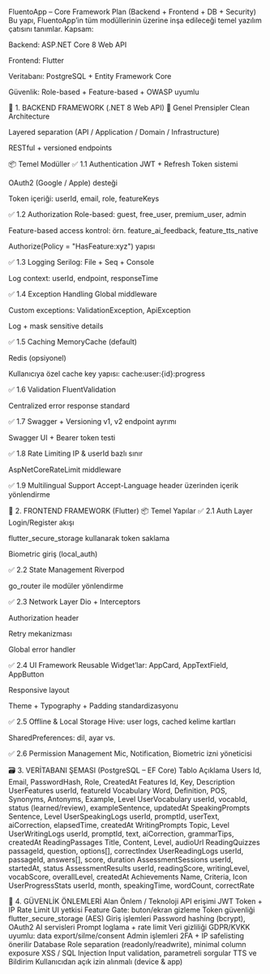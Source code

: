  FluentoApp – Core Framework Plan (Backend + Frontend + DB + Security)
Bu yapı, FluentoApp’in tüm modüllerinin üzerine inşa edileceği temel yazılım çatısını tanımlar.
Kapsam:

Backend: ASP.NET Core 8 Web API

Frontend: Flutter

Veritabanı: PostgreSQL + Entity Framework Core

Güvenlik: Role-based + Feature-based + OWASP uyumlu

🧠 1. BACKEND FRAMEWORK (.NET 8 Web API)
🎯 Genel Prensipler
Clean Architecture

Layered separation (API / Application / Domain / Infrastructure)

RESTful + versioned endpoints

📦 Temel Modüller
✅ 1.1 Authentication
JWT + Refresh Token sistemi

OAuth2 (Google / Apple) desteği

Token içeriği: userId, email, role, featureKeys

✅ 1.2 Authorization
Role-based: guest, free_user, premium_user, admin

Feature-based access kontrol: örn. feature_ai_feedback, feature_tts_native

Authorize(Policy = "HasFeature:xyz") yapısı

✅ 1.3 Logging
Serilog: File + Seq + Console

Log context: userId, endpoint, responseTime

✅ 1.4 Exception Handling
Global middleware

Custom exceptions: ValidationException, ApiException

Log + mask sensitive details

✅ 1.5 Caching
MemoryCache (default)

Redis (opsiyonel)

Kullanıcıya özel cache key yapısı: cache:user:{id}:progress

✅ 1.6 Validation
FluentValidation

Centralized error response standard

✅ 1.7 Swagger + Versioning
v1, v2 endpoint ayrımı

Swagger UI + Bearer token testi

✅ 1.8 Rate Limiting
IP & userId bazlı sınır

AspNetCoreRateLimit middleware

✅ 1.9 Multilingual Support
Accept-Language header üzerinden içerik yönlendirme

📱 2. FRONTEND FRAMEWORK (Flutter)
📦 Temel Yapılar
✅ 2.1 Auth Layer
Login/Register akışı

flutter_secure_storage kullanarak token saklama

Biometric giriş (local_auth)

✅ 2.2 State Management
Riverpod

go_router ile modüler yönlendirme

✅ 2.3 Network Layer
Dio + Interceptors

Authorization header

Retry mekanizması

Global error handler

✅ 2.4 UI Framework
Reusable Widget’lar: AppCard, AppTextField, AppButton

Responsive layout

Theme + Typography + Padding standardizasyonu

✅ 2.5 Offline & Local Storage
Hive: user logs, cached kelime kartları

SharedPreferences: dil, ayar vs.

✅ 2.6 Permission Management
Mic, Notification, Biometric izni yöneticisi

🗃️ 3. VERİTABANI ŞEMASI (PostgreSQL – EF Core)
Tablo	Açıklama
Users	Id, Email, PasswordHash, Role, CreatedAt
Features	Id, Key, Description
UserFeatures	userId, featureId
Vocabulary	Word, Definition, POS, Synonyms, Antonyms, Example, Level
UserVocabulary	userId, vocabId, status (learned/review), exampleSentence, updatedAt
SpeakingPrompts	Sentence, Level
UserSpeakingLogs	userId, promptId, userText, aiCorrection, elapsedTime, createdAt
WritingPrompts	Topic, Level
UserWritingLogs	userId, promptId, text, aiCorrection, grammarTips, createdAt
ReadingPassages	Title, Content, Level, audioUrl
ReadingQuizzes	passageId, question, options[], correctIndex
UserReadingLogs	userId, passageId, answers[], score, duration
AssessmentSessions	userId, startedAt, status
AssessmentResults	userId, readingScore, writingLevel, vocabScore, overallLevel, createdAt
Achievements	Name, Criteria, Icon
UserProgressStats	userId, month, speakingTime, wordCount, correctRate

🔐 4. GÜVENLİK ÖNLEMLERİ
Alan	Önlem / Teknoloji
API erişimi	JWT Token + IP Rate Limit
UI yetkisi	Feature Gate: buton/ekran gizleme
Token güvenliği	flutter_secure_storage (AES)
Giriş işlemleri	Password hashing (bcrypt), OAuth2
AI servisleri	Prompt loglama + rate limit
Veri gizliliği	GDPR/KVKK uyumlu: data export/silme/consent
Admin işlemleri	2FA + IP safelisting önerilir
Database	Role separation (readonly/readwrite), minimal column exposure
XSS / SQL Injection	Input validation, parametreli sorgular
TTS ve Bildirim	Kullanıcıdan açık izin alınmalı (device & app)

